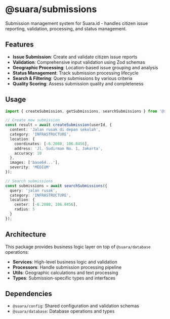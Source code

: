 # @suara/submissions

Submission management system for Suara.id - handles citizen issue reporting, validation, processing, and status management.

## Features

- **Issue Submission**: Create and validate citizen issue reports
- **Validation**: Comprehensive input validation using Zod schemas
- **Geographic Processing**: Location-based issue grouping and analysis
- **Status Management**: Track submission processing lifecycle
- **Search & Filtering**: Query submissions by various criteria
- **Quality Scoring**: Assess submission quality and completeness

## Usage

```typescript
import { createSubmission, getSubmissions, searchSubmissions } from '@suara/submissions';

// Create new submission
const result = await createSubmission(userId, {
  content: 'Jalan rusak di depan sekolah',
  category: 'INFRASTRUCTURE',
  location: {
    coordinates: [-6.2088, 106.8456],
    address: 'Jl. Sudirman No. 1, Jakarta',
    accuracy: 10
  },
  images: ['base64...'],
  severity: 'MEDIUM'
});

// Search submissions
const submissions = await searchSubmissions({
  query: 'jalan rusak',
  category: 'INFRASTRUCTURE',
  location: {
    center: [-6.2088, 106.8456],
    radius: 5
  }
});
```

## Architecture

This package provides business logic layer on top of `@suara/database` operations:

- **Services**: High-level business logic and validation
- **Processors**: Handle submission processing pipeline
- **Utils**: Geographic calculations and text processing
- **Types**: Submission-specific types and interfaces

## Dependencies

- `@suara/config`: Shared configuration and validation schemas
- `@suara/database`: Database operations and types